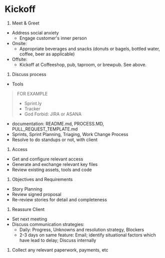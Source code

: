 # Kickoff

1. Meet & Greet
  - Address social anxiety
    - Engage customer's inner person
  - Onsite:
    - Appropriate beverages and snacks (donuts or bagels, bottled water, coffee, beer as applicable)
  - Offsite:
    - Kickoff at Coffeeshop, pub, taproom, or brewpub.  See above.
    
1. Discuss process
  - Tools

  > FOR EXAMPLE
  >    - Sprint.ly
  >    - Tracker
  >    - God Forbid: JIRA or ASANA
  
  - documentation: README.md, PROCESS.MD, PULL_REQUEST_TEMPLATE.md
  - Sprints, Sprint Planning, Triaging, Work Change Process
  - Resolve to do standups or not, with client

1. Access

  - Get and configure relevant access
  - Generate and exchange relevant key files
  - Review existing assets, tools and code

1. Objectives and Requirements
  - Story Planning
  - Review signed proposal
  - Re-review stories for detail and completeness
  
1. Reassure Client
  - Set next meeting
  - Discuss communication strategies:
    - Daily: Progress, Unknowns and resolution strategy, Blockers
    - 2-3 days on same feature: Email; identify situational factors which have lead to delay; Discuss internally
    
1. Collect any relevant paperwork, payments, etc


